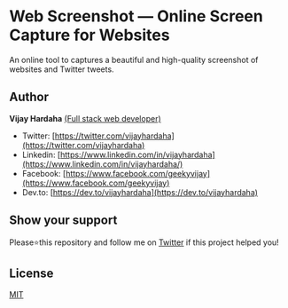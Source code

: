 # Web Screenshot — Online Screen Capture for Websites

An online tool to captures a beautiful and high-quality screenshot of websites and Twitter tweets.

## Author

**Vijay Hardaha** [(Full stack web developer)](https://pph.me/vijayhardaha)

- Twitter: [https://twitter.com/vijayhardaha](https://twitter.com/vijayhardaha)
- Linkedin: [https://www.linkedin.com/in/vijayhardaha](https://www.linkedin.com/in/vijayhardaha/)
- Facebook: [https://www.facebook.com/geekyvijay](https://www.facebook.com/geekyvijay)
- Dev.to: [https://dev.to/vijayhardaha](https://dev.to/vijayhardaha)


## Show your support

Please⭐️this repository and follow me on [Twitter](https://twitter/vijayhardaha/) if this project helped you!

## License
[MIT](https://choosealicense.com/licenses/mit/)
